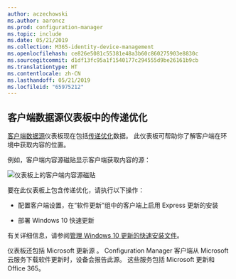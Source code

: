 ```yaml
---
author: aczechowski
ms.author: aaroncz
ms.prod: configuration-manager
ms.topic: include
ms.date: 05/21/2019
ms.collection: M365-identity-device-management
ms.openlocfilehash: ce826e5081c55381e48a3b60c860275903e8830c
ms.sourcegitcommit: d1df13fc95a1f1540177c294555d9be26161b9cb
ms.translationtype: HT
ms.contentlocale: zh-CN
ms.lasthandoff: 05/21/2019
ms.locfileid: "65975212"
---
```

## <a name="bkmk_do"></a> 客户端数据源仪表板中的传递优化

<!--3555759-->

[客户端数据源](/sccm/core/servers/deploy/configure/monitor-content-you-have-distributed#client-data-sources-dashboard)仪表板现在包括[传递优化](/sccm/core/plan-design/hierarchy/fundamental-concepts-for-content-management#delivery-optimization)数据。 此仪表板可帮助你了解客户端在环境中获取内容的位置。

例如，客户端内容源磁贴显示客户端获取内容的源：

![仪表板上的客户端内容源磁贴](../../media/3555759-do-source.png)

要在此仪表板上包含传递优化，请执行以下操作：

- 配置客户端设置，在“软件更新”组中的客户端上启用 Express 更新的安装 

- 部署 Windows 10 快速更新

有关详细信息，请参阅[管理 Windows 10 更新的快速安装文件](/sccm/sum/deploy-use/manage-express-installation-files-for-windows-10-updates)。

仪表板还包括 Microsoft 更新源  。 Configuration Manager 客户端从 Microsoft 云服务下载软件更新时，设备会报告此源。 这些服务包括 Microsoft 更新和 Office 365。
